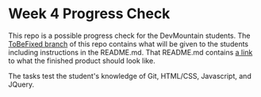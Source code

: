 Week 4 Progress Check
==================
This repo is a possible progress check for the DevMountain students. The [ToBeFixed branch](https://github.com/dantreasure/Week4ProgressCheck/tree/ToBeFixed) of this repo contains what will be given to the students including instructions in the README.md. That README.md contains [a link](http://bit.ly/fran-and-franks-diner) to what the finished product should look like.

The tasks test the student's knowledge of Git, HTML/CSS, Javascript, and JQuery. 
